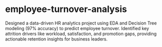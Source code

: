 # employee-turnover-analysis
Designed a data-driven HR analytics project using EDA and Decision Tree modeling (97% accuracy) to predict employee turnover. Identified key attrition drivers like workload, satisfaction, and promotion gaps, providing actionable retention insights for business leaders.
